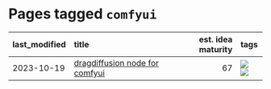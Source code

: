 # Pages tagged `comfyui`

|last_modified|title|est. idea maturity|tags
|:---|:---|---:|:---|
|2023-10-19|[dragdiffusion node for comfyui](../comfyui_dragdiffusion.md)|67|[![](https://img.shields.io/badge/tag-comfyui-e8ae48)](../tags/comfyui.md) [![](https://img.shields.io/badge/tag-tooling-b08442)](../tags/tooling.md)|